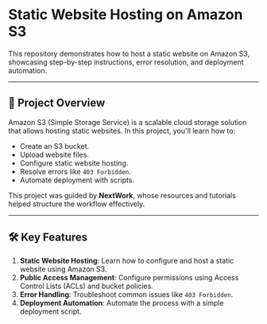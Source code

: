 # Static Website Hosting on Amazon S3

This repository demonstrates how to host a static website on Amazon S3, showcasing step-by-step instructions, error resolution, and deployment automation.

---

## 🚀 Project Overview

Amazon S3 (Simple Storage Service) is a scalable cloud storage solution that allows hosting static websites. In this project, you'll learn how to:
- Create an S3 bucket.
- Upload website files.
- Configure static website hosting.
- Resolve errors like `403 Forbidden`.
- Automate deployment with scripts.

This project was guided by **NextWork**, whose resources and tutorials helped structure the workflow effectively.

---

## 🛠️ Key Features
1. **Static Website Hosting**: Learn how to configure and host a static website using Amazon S3.
2. **Public Access Management**: Configure permissions using Access Control Lists (ACLs) and bucket policies.
3. **Error Handling**: Troubleshoot common issues like `403 Forbidden`.
4. **Deployment Automation**: Automate the process with a simple deployment script.





